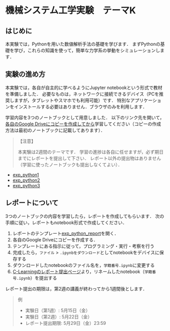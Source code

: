 # 機械システム工学実験　テーマK


## はじめに

本実験では，Pythonを用いた数値解析手法の基礎を学びます．
まずPythonの基礎を学び，これらの知識を使って，簡単な力学系の挙動をシミュレーションします．


## 実験の進め方

本実験では，各自が自主的に学べるようにJupyter notebookという形式で教材を準備しました．
必要なものは，ネットワークに接続できるデバイス（PCを推奨しますが，タブレットやスマホでも利用可能）です．
特別なアプリケーションをインストールする必要はありません．ブラウザのみを利用します．

学習内容を3つのノートブックとして用意しました．
以下のリンク先を開いて，<u>各自のGoogle Driveにコピーを作成してから</u>学習してください（コピーの作成方法は最初のノートブックに記載してあります）．

> 【注意】
>
> 本実験は2週間のテーマです．
> 学習の進捗は各自に任せますが，必ず期日までにレポートを提出して下さい．
> レポート以外の提出物はありません（学習に使ったノートブックも提出しなくてよい）．

- [exp_python1](https://colab.research.google.com/github/yyamnk/numerical-methods-py3/blob/master/exp_python1.ipynb)
- [exp_python2](https://colab.research.google.com/github/yyamnk/numerical-methods-py3/blob/master/exp_python2.ipynb)
- [exp_python3](https://colab.research.google.com/github/yyamnk/numerical-methods-py3/blob/master/exp_python3.ipynb)



## レポートについて

3つのノートブックの内容を学習したら，レポートを作成してもらいます．
次の手順に従い，レポートもnotebook形式で作成してください．

1. レポートのテンプレート[exp_python_report](https://colab.research.google.com/github/yyamnk/numerical-methods-py3/blob/master/exp_report.ipynb)を開く．
2. 各自のGoogle Driveにコピーを作成する．
3. テンプレートにある指示に従って，プログラミング・実行・考察を行う
4. 完成したら，`ファイル` > `.ipynbをダウンロード`としてnotebookをデバイスに保存する
5. ダウンロードしたnotebookのファイル名を，`学籍番号.ipynb`に変更する
6. [C-Learningのレポート提出ページ](https://udai.c-learning.jp/s/report/put/rb78221373)より，リネームしたnotebook（`学籍番号.ipynb`）を提出する

レポート提出の期限は，第2週の講義が終わってから1週間後とします．

> 例
> - 実験日（第1週）: 5月15日（金）
> - 実験日（第2週）: 5月22日（金）
> - レポート提出期限: 5月29日（金）23:59
